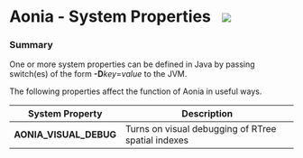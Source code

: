 # Aonia - System Properties   ![](../images/gears-48.png)

### Summary

One or more system properties can be defined in Java by passing switch(es) of the form **\-D***key*=*value* to the JVM.

The following properties affect the function of Aonia in useful ways.

| System Property | Description |
|-----------------|-------------|
| **AONIA_VISUAL_DEBUG** | Turns on visual debugging of RTree spatial indexes |
